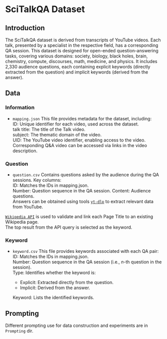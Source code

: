 # SciTalkQA Dataset
## Introduction

The SciTalkQA dataset is derived from transcripts of YouTube videos. Each talk, presented by a specialist in the respective field, has a corresponding QA session. This dataset is designed for open-ended question-answering tasks, covering various domains: society, biology, black holes, brain, chemistry, compute, discourses, math, medicine, and physics. It includes 2,330 audience questions, each containing explicit keywords (directly extracted from the question) and implicit keywords (derived from the answer).


## Data 
### Information
- `mapping.json` This file provides metadata for the dataset, including:  
ID: Unique identifier for each video, used across the dataset.  
talk title: The title of the Talk video.  
subject: The thematic domain of the video.  
UID: The YouTube video identifier, enabling access to the video.   
Corresponding Q&A video can be accessed via links in the video description.
### Question
- `question.csv`
Contains questions asked by the audience during the QA sessions. Key columns:   
ID: Matches the IDs in mapping.json.  
Number: Question sequence in the QA session. 
Content: Audience questions.  
Answers can be obtained using tools [`yt-dlp`](https://github.com/yt-dlp/yt-dlp) to extract relevant data from YouTube.

[`Wikipedia API`](https://en.wikipedia.org/w/api.php) is used to validate and link each Page Title to an existing Wikipedia page.  
The top result from the API query is selected as the keyword.
### Keyword
- `keyword.csv` This file provides keywords associated with each QA pair:  
  ID: Matches the IDs in mapping.json.  
  Number: Question sequence in the QA session (i.e., $n$-th question in the session).  
  Type: Identifies whether the keyword is:  
  - Explicit: Extracted directly from the question.  
  - Implicit: Derived from the answer.  

  Keyword: Lists the identified keywords.  

## Prompting
Different prompting use for data construction and experiments are in `Prompting` dir.
